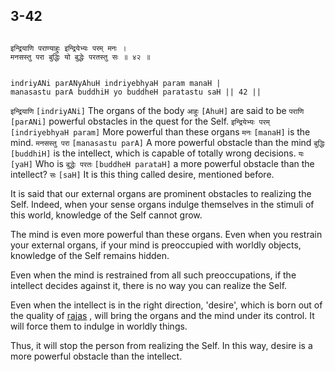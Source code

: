 ## 3-42


```shloka-sa

इन्द्रियाणि पराण्याहुः इन्द्रियेभ्यः परम् मनः ।
मनसस्तु परा बुद्धिः यो बुद्धेः परतस्तु सः ॥ ४२ ॥

```
```shloka-sa-hk

indriyANi parANyAhuH indriyebhyaH param manaH |
manasastu parA buddhiH yo buddheH paratastu saH || 42 ||

```
`इन्द्रियाणि` `[indriyANi]` The organs of the body `आहुः` `[AhuH]` are said to be `पराणि` `[parANi]` powerful obstacles in the quest for the Self. `इन्द्रियेभ्यः परम्` `[indriyebhyaH param]` More powerful than these organs `मनः` `[manaH]` is the mind. `मनसस्तु परा` `[manasastu parA]` A more powerful obstacle than the mind `बुद्धिः` `[buddhiH]` is the intellect, which is capable of totally wrong decisions. `यः` `[yaH]` Who is `बुद्धेः परतः` `[buddheH parataH]` a more powerful obstacle than the intellect? `सः` `[saH]` It is this thing called desire, mentioned before.

It is said that our external organs are prominent obstacles to realizing the Self. Indeed, when your sense organs indulge themselves in the stimuli of this world, knowledge of the Self cannot grow. 

The mind is even more powerful than these organs. Even when you restrain your external organs, if your mind is preoccupied with worldly objects, knowledge of the Self remains hidden. 

Even when the mind is restrained from all such preoccupations, if the intellect decides against it, there is no way you can realize the Self.

Even when the intellect is in the right direction, 'desire', which is born out of the quality of 
[rajas](satva_rajas_tamas)
, will bring the organs and the mind under its control. It will force them to indulge in worldly things. 

Thus, it will stop the person from realizing the Self. In this way, desire is a more powerful obstacle than the intellect.


